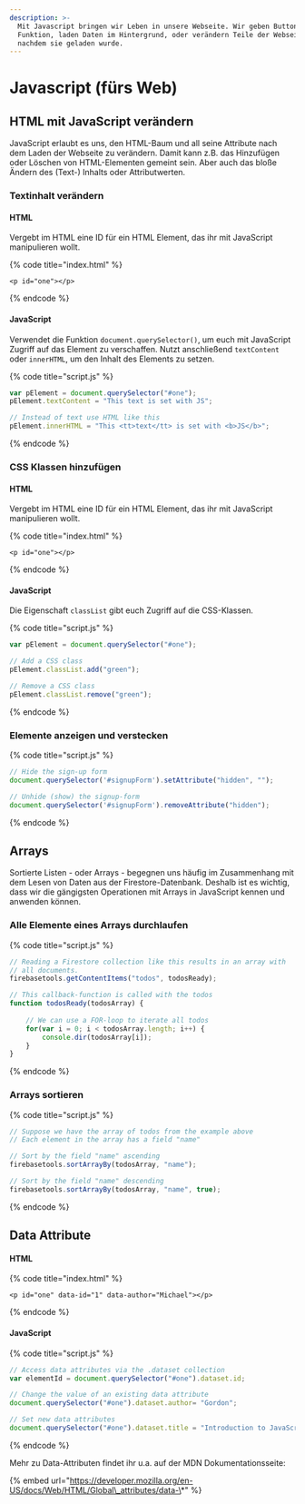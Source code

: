 ```yaml
---
description: >-
  Mit Javascript bringen wir Leben in unsere Webseite. Wir geben Buttons eine
  Funktion, laden Daten im Hintergrund, oder verändern Teile der Webseite
  nachdem sie geladen wurde.
---
```


# Javascript \(fürs Web\)

## HTML mit JavaScript verändern

JavaScript erlaubt es uns, den HTML-Baum und all seine Attribute nach dem Laden der Webseite zu verändern. Damit kann z.B. das Hinzufügen oder Löschen von HTML-Elementen gemeint sein. Aber auch das bloße Ändern des \(Text-\) Inhalts oder Attributwerten.

### Textinhalt verändern

#### HTML

Vergebt im HTML eine ID für ein HTML Element, das ihr mit JavaScript manipulieren wollt.

{% code title="index.html" %}
```markup
<p id="one"></p>
```
{% endcode %}

#### JavaScript

Verwendet die Funktion `document.querySelector()`, um euch mit JavaScript Zugriff auf das Element zu verschaffen. Nutzt anschließend `textContent` oder `innerHTML`, um den Inhalt des Elements zu setzen.

{% code title="script.js" %}
```javascript
var pElement = document.querySelector("#one");
pElement.textContent = "This text is set with JS";

// Instead of text use HTML like this
pElement.innerHTML = "This <tt>text</tt> is set with <b>JS</b>";
```
{% endcode %}

### CSS Klassen hinzufügen

#### HTML

Vergebt im HTML eine ID für ein HTML Element, das ihr mit JavaScript manipulieren wollt.

{% code title="index.html" %}
```markup
<p id="one"></p>
```
{% endcode %}

#### JavaScript

Die Eigenschaft `classList` gibt euch Zugriff auf die CSS-Klassen.

{% code title="script.js" %}
```javascript
var pElement = document.querySelector("#one");

// Add a CSS class
pElement.classList.add("green");

// Remove a CSS class
pElement.classList.remove("green");
```
{% endcode %}

### Elemente anzeigen und verstecken

{% code title="script.js" %}
```javascript
// Hide the sign-up form
document.querySelector('#signupForm').setAttribute("hidden", "");

// Unhide (show) the signup-form
document.querySelector('#signupForm').removeAttribute("hidden");
```
{% endcode %}

## Arrays

Sortierte Listen - oder Arrays - begegnen uns häufig im Zusammenhang mit dem Lesen von Daten aus der Firestore-Datenbank. Deshalb ist es wichtig, dass wir die gängigsten Operationen mit Arrays in JavaScript kennen und anwenden können.

### Alle Elemente eines Arrays durchlaufen

{% code title="script.js" %}
```javascript
// Reading a Firestore collection like this results in an array with 
// all documents.
firebasetools.getContentItems("todos", todosReady);

// This callback-function is called with the todos
function todosReady(todosArray) {
    
    // We can use a FOR-loop to iterate all todos
    for(var i = 0; i < todosArray.length; i++) {
        console.dir(todosArray[i]);
    }
}
```
{% endcode %}

### Arrays sortieren

{% code title="script.js" %}
```javascript
// Suppose we have the array of todos from the example above
// Each element in the array has a field "name"

// Sort by the field "name" ascending
firebasetools.sortArrayBy(todosArray, "name");

// Sort by the field "name" descending
firebasetools.sortArrayBy(todosArray, "name", true);
```
{% endcode %}

## Data Attribute

#### HTML

{% code title="index.html" %}
```markup
<p id="one" data-id="1" data-author="Michael"></p>
```
{% endcode %}

#### JavaScript

{% code title="script.js" %}
```javascript
// Access data attributes via the .dataset collection
var elementId = document.querySelector("#one").dataset.id;

// Change the value of an existing data attribute
document.querySelector("#one").dataset.author= "Gordon";

// Set new data attributes
document.querySelector("#one").dataset.title = "Introduction to JavaScript";
```
{% endcode %}

Mehr zu Data-Attributen findet ihr u.a. auf der MDN Dokumentationsseite:

{% embed url="https://developer.mozilla.org/en-US/docs/Web/HTML/Global\_attributes/data-\*" %}

